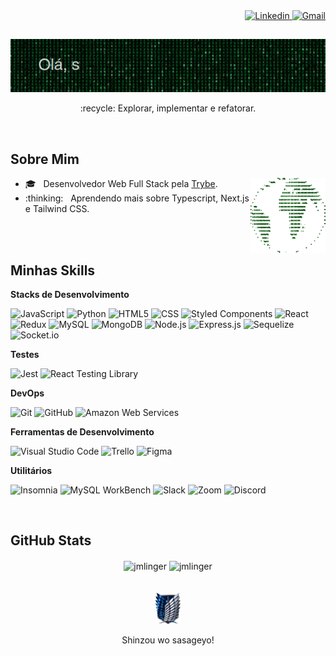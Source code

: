 <div align='right'>
 <a href="https://www.linkedin.com/in/johann-munzlinger/">
    <img alt="Linkedin" src="https://img.shields.io/badge/-Linkedin-blue?style=flat-square&logo=Linkedin&logoColor=white&link=https://www.linkedin.com/in/johann-munzlinger/" width="70px" height="20px"/>
  </a>
  <a href="mailto:jmlinger10@gmail.com">
    <img alt="Gmail" src="https://img.shields.io/badge/-Gmail-006bed?style=flat-square&logo=Gmail&logoColor=white&link=mailto:jmlinger10@gmail.com" width="70px" height="20px" />
  </a>
</div>

##
<div align='center'>
  <img src='./assets/welcome.gif' width="550px" height="85px" alt="css-in-readme">
  <p>:recycle:&nbsp;Explorar, implementar e refatorar.</p>
</div>

<br/>

## Sobre Mim

<div align="right">
  <img align="right" alt="GIF" src="./assets/code_world_github_colour.gif" width="120px" height="120px" />
  <ul align="left">
    <li>🎓 &nbsp; Desenvolvedor Web Full Stack pela <a href="https://www.betrybe.com/formacao-desenvolvimento-web">Trybe</a>.</li>
    <li>:thinking: &nbsp; Aprendendo mais sobre Typescript, Next.js e Tailwind CSS.</li>
  </ul>
</div>

<br/>
<br/>

## Minhas Skills

**Stacks de Desenvolvimento**

  ![JavaScript](https://img.shields.io/badge/-JavaScript-333333?style=flat&logo=javascript)
  ![Python](https://img.shields.io/badge/-Python-333333?style=flat&logo=python)
  ![HTML5](https://img.shields.io/badge/-HTML5-333333?style=flat&logo=HTML5)
  ![CSS](https://img.shields.io/badge/-CSS-333333?style=flat&logo=CSS3&logoColor=1572B6)
  ![Styled Components](https://img.shields.io/badge/-Styled%20Components-333333?style=flat&logo=styled-components)
  ![React](https://img.shields.io/badge/-React-333333?style=flat&logo=react)
  ![Redux](https://img.shields.io/badge/-Redux-333333?style=flat&logo=redux)
  ![MySQL](https://img.shields.io/badge/-MySQL-333333?style=flat&logo=mysql)
  ![MongoDB](https://img.shields.io/badge/-MongoDB-333333?style=flat&logo=mongodb)
  ![Node.js](https://img.shields.io/badge/-Node.js-333333?style=flat&logo=node.js)
  ![Express.js](https://img.shields.io/badge/-Express.js-333333?style=flat&logo=express)
  ![Sequelize](https://img.shields.io/badge/-Sequelize-333333?style=flat&logo=sequelize)
  ![Socket.io](https://img.shields.io/badge/-Socket.io-333333?style=flat&logo=socket.io)
  
**Testes**

  ![Jest](https://img.shields.io/badge/-Jest-333333?style=flat&logo=jest)
  ![React Testing Library](https://img.shields.io/badge/-RTL-333333?style=flat&logo=rtl)
  
**DevOps**

  ![Git](https://img.shields.io/badge/-Git-333333?style=flat&logo=git)
  ![GitHub](https://img.shields.io/badge/-GitHub-333333?style=flat&logo=github)
  ![Amazon Web Services](https://img.shields.io/badge/-AWS-333333?style=flat&logo=amazon-aws)
  <!-- ![Docker](https://img.shields.io/badge/-Docker-333333?style=flat&logo=docker) -->

**Ferramentas de Desenvolvimento**

  ![Visual Studio Code](https://img.shields.io/badge/-Visual%20Studio%20Code-333333?style=flat&logo=visual-studio-code&logoColor=007ACC)
  ![Trello](https://img.shields.io/badge/-Trello-333333?style=flat&logo=trello&logoColor=007ACC)
  ![Figma](https://img.shields.io/badge/-Figma-333333?style=flat&logo=figma&logoColor=007ACC)
  
**Utilitários**

 ![Insomnia](https://img.shields.io/badge/-Insomnia-333333?style=flat&logo=insomnia)
 ![MySQL WorkBench](https://img.shields.io/badge/-MySQL%20Workbench-333333?style=flat&logo=mysql)
 ![Slack](https://img.shields.io/badge/-Slack-333333?style=flat&logo=slack)
 ![Zoom](https://img.shields.io/badge/-Zoom-333333?style=flat&logo=zoom)
 ![Discord](https://img.shields.io/badge/-Discord-333333?style=flat&logo=discord)

<br/>

## GitHub Stats

<div align="center">
  <img align="center" width="380px" height="150px" src="https://github-readme-stats.vercel.app/api?username=jmlinger&count_private=true&show_icons=true&theme=highcontrast&icon_color=268bd2&title_color=268bd2" alt="jmlinger"/>
  <img align="center" width="380px" height="150px" coral src="https://github-readme-stats.vercel.app/api/top-langs/?username=jmlinger&layout=compact&theme=highcontrast&title_color=268bd2" alt="jmlinger" />
</div>

<br/>
<br/>

<div align='center'>
  <img src='./assets/scouting_legion_emblem-removebg.png' alt='Emblema da tropa de exploração' width='40px' height='50px'>
  <p>
    Shinzou wo sasageyo!
  </p>
</div>
